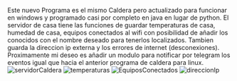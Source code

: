 Este nuevo Programa es el mismo Caldera pero actualizado para funcionar en windows y programado casi por completo en java en lugar de python. El servidor de casa tiene las funciones de guardar temperaturas de casa, humedad de casa, equipos conectados al wifi con posibilidad 
de añadir los conocidos con el nombre deseado para tenerlos localizados. Tambien guarda la direccion ip externa y los errores de internet (desconexiones). Proximamente mi deseo es añadir un modulo para notificar por telegram los eventos igual que hacia el anterior programa
de caldera para linux.
![servidorCaldera](https://github.com/user-attachments/assets/005829ba-a154-4f07-8b26-f2844b500b35)
![temperaturas](https://github.com/user-attachments/assets/6b180bd7-1b81-4dd3-822c-87b7a51c1e73)
![EquiposConectados](https://github.com/user-attachments/assets/2f2f64d0-5edb-439d-ad75-8394767e9b4b)
![direccionIp](https://github.com/user-attachments/assets/781a40d6-ed69-4265-bef8-b2ee45331518)
